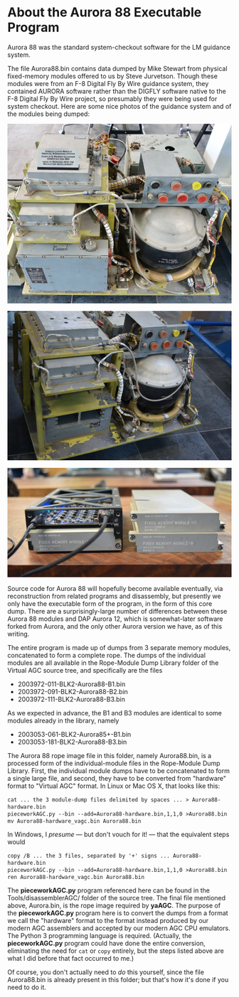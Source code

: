 # About the Aurora 88 Executable Program

Aurora 88 was the standard system-checkout software for the LM guidance system.

The file Aurora88.bin contains data dumped by Mike Stewart from physical fixed-memory modules offered to us by Steve Jurvetson. Though these modules were from an F-8 Digital Fly By Wire guidance system, they contained AURORA software rather than the DIGFLY software native to the F-8 Digital Fly By Wire project, so presumably they were being used for system checkout. Here are some nice photos of the guidance system and of the modules being dumped:

![The guidance system](F8-digital-fly-by-wire-GNC.jpg)

![Another fiew of the guidance system](F8-digital-fly-by-wire-GNC2.jpg)

![Rope-memory modules being dumped](F8-digital-fly-by-wire-dumping.jpg)

Source code for Aurora 88 will hopefully become available eventually, via reconstruction from related programs and disassembly, but presently we only have the executable form of the program, in the form of this core dump.  There are a surprisingly-large number of differences between these Aurora 88 modules and DAP Aurora 12, which is somewhat-later software forked from Aurora, and the only other Aurora version we have, as of this writing.

The entire program is made up of dumps from 3 separate memory modules, concatenated to form a complete rope.  The dumps of the individual modules are all available in the Rope-Module Dump Library folder of the Virtual AGC source tree, and specifically are the files

* 2003972-011-BLK2-Aurora88-B1.bin
* 2003972-091-BLK2-Aurora88-B2.bin
* 2003972-111-BLK2-Aurora88-B3.bin

As we expected in advance, the B1 and B3 modules are identical to some modules already in the library, namely

* 2003053-061-BLK2-Aurora85+-B1.bin
* 2003053-181-BLK2-Aurora88-B3.bin

The Aurora 88 rope image file in this folder, namely Aurora88.bin, is a processed form of the individual-module files in the Rope-Module Dump Library.  First, the individual module dumps have to be concatenated to form a single large file, and second, they have to be converted from "hardware" format to "Virtual AGC" format.  In Linux or Mac OS X, that looks like this:

    cat ... the 3 module-dump files delimited by spaces ... > Aurora88-hardware.bin
    pieceworkAGC.py --bin --add=Aurora88-hardware.bin,1,1,0 >Aurora88.bin
    mv Aurora88-hardware_vagc.bin Aurora88.bin

In Windows, I *presume* &mdash; but don't vouch for it! &mdash; that the equivalent steps would

    copy /B ... the 3 files, separated by '+' signs ... Aurora88-hardware.bin
    pieceworkAGC.py --bin --add=Aurora88-hardware.bin,1,1,0 >Aurora88.bin
    ren Aurora88-hardware_vagc.bin Aurora88.bin

The **pieceworkAGC.py** program referenced here can be found in the Tools/disassemblerAGC/ folder of the source tree.  The final file mentioned above, Aurora.bin, is the rope image required by **yaAGC**.  The purpose of the **pieceworkAGC.py** program here is to convert the dumps from a format we call the "hardware" format to the format instead produced by our modern AGC assemblers and accepted by our modern AGC CPU emulators.  The Python 3 programming language is required.  (Actually, the **pieceworkAGC.py** program could have done the entire conversion, eliminating the need for `cat` or `copy` entirely, but the steps listed above are what I did before that fact occurred to me.)

Of course, you don't actually need to *do* this yourself, since the file Aurora88.bin is already present in this folder; but that's how it's done if you need to do it.

